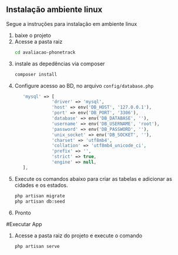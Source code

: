 ## Instalação ambiente linux

Segue a instruções para instalação em ambiente linux

1. baixe o projeto
2. Acesse a pasta raiz
    ```sh
    cd avaliacao-phonetrack
    ```
3. instale as depedências via composer
     ```sh
     composer install
     ```
 4. Configure acesso ao BD, no arquivo `config/database.php`
     ```php
        'mysql' => [
                   'driver' => 'mysql',
                   'host' => env('DB_HOST', '127.0.0.1'),
                   'port' => env('DB_PORT', '3306'),
                   'database' => env('DB_DATABASE', ''),
                   'username' => env('DB_USERNAME', 'root'),
                   'password' => env('DB_PASSWORD', ''),
                   'unix_socket' => env('DB_SOCKET', ''),
                   'charset' => 'utf8mb4',
                   'collation' => 'utf8mb4_unicode_ci',
                   'prefix' => '',
                   'strict' => true,
                   'engine' => null,
        ],
     ```
 5. Execute os comandos abaixo para criar as tabelas e adicionar as cidades e os estados.
     ```sh
     php artisan migrate
     php artisan db:seed
     ```
 6. Pronto
 
 #Executar App
 1. Acesse a pasta raiz do projeto e execute o comando
    ```sh
    php artisan serve
    ```